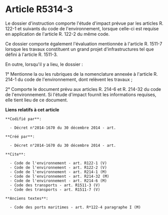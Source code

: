# Article R5314-3

Le dossier d'instruction comporte l'étude d'impact prévue par les articles R. 122-1 et suivants du code de l'environnement,
lorsque celle-ci est requise en application de l'article R. 122-2 du même code. 

Ce dossier comporte également l'évaluation mentionnée à l'article R. 1511-7 lorsque les travaux constituent un grand projet
d'infrastructures tel que défini à l'article R. 1511-3. 

En outre, lorsqu'il y a lieu, le dossier : 

1° Mentionne la ou les rubriques de la nomenclature annexée à l'article R. 214-1 du code de l'environnement, dont relèvent
les travaux ; 

2° Comporte le document prévu aux articles R. 214-6 et R. 214-32 du code de l'environnement. Si l'étude d'impact fournit les
informations requises, elle tient lieu de ce document.

**Liens relatifs à cet article**

	**Codifié par**:

	  - Décret n°2014-1670 du 30 décembre 2014 - art.

	**Créé par**:

	  - Décret n°2014-1670 du 30 décembre 2014 - art.

	**Cite**:

	  - Code de l'environnement - art. R122-1 (V)
	  - Code de l'environnement - art. R122-2 (V)
	  - Code de l'environnement - art. R214-1 (M)
	  - Code de l'environnement - art. R214-32 (M)
	  - Code de l'environnement - art. R214-6 (M)
	  - Code des transports - art. R1511-3 (V)
	  - Code des transports - art. R1511-7 (V)

	**Anciens textes**:

	  - Code des ports maritimes - art. R*122-4 paragraphe I (M)
